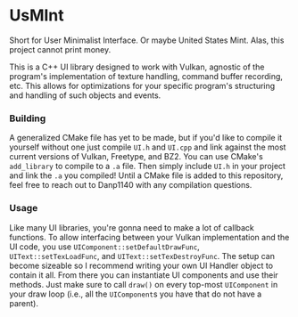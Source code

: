 # UsMInt
Short for User Minimalist Interface. Or maybe United States Mint. Alas, this project cannot print money.

This is a C++ UI library designed to work with Vulkan, agnostic of the program's implementation of texture handling, command buffer recording, etc. This allows for optimizations for your specific program's structuring and handling of such objects and events.

### Building
A generalized CMake file has yet to be made, but if you'd like to compile it yourself without one just compile `UI.h` and `UI.cpp` and link against the most current versions of Vulkan, Freetype, and BZ2. You can use CMake's `add_library` to compile to a `.a` file. Then simply include `UI.h` in your project and link the `.a` you compiled!
Until a CMake file is added to this repository, feel free to reach out to Danp1140 with any compilation questions.

### Usage 

Like many UI libraries, you're gonna need to make a lot of callback functions. To allow interfacing between your Vulkan implementation and the UI code, you use `UIComponent::setDefaultDrawFunc`, `UIText::setTexLoadFunc`, and `UIText::setTexDestroyFunc`. The setup can become sizeable so I recommend writing your own UI Handler object to contain it all. From there you can instantiate UI components and use their methods. Just make sure to call `draw()` on every top-most `UIComponent` in your draw loop (i.e., all the `UIComponent`s you have that do not have a parent).
